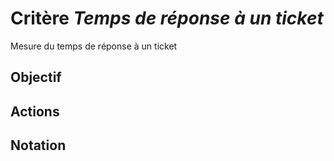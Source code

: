 # Critère *Temps de réponse à un ticket*
Mesure du temps de réponse à un ticket

## Objectif


## Actions


## Notation